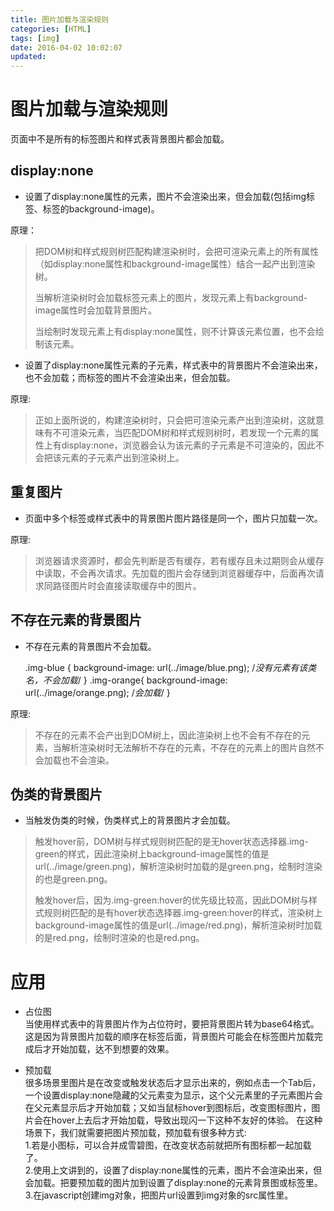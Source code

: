 ```yaml
---
title: 图片加载与渲染规则
categories: [HTML]
tags: [img]
date: 2016-04-02 10:02:07
updated:
---
```


# 图片加载与渲染规则
页面中不是所有的<img>标签图片和样式表背景图片都会加载。
## display:none
* 设置了display:none属性的元素，图片不会渲染出来，但会加载(包括img标签、标签的background-image)。 


    <style>
    .img-purple {
        background-image: url(../image/purple.png); /*不会渲染，会加载*/
    }
    </style>
    <img src="../image/pink.png" style="display:none"> <!--不会渲染，会加载-->
    <div class="img-purple" style="display:none"></div>
    
原理：  
>把DOM树和样式规则树匹配构建渲染树时，会把可渲染元素上的所有属性（如display:none属性和background-image属性）结合一起产出到渲染树。   
>
>当解析渲染树时会加载<img>标签元素上的图片，发现元素上有background-image属性时会加载背景图片。 
>
>当绘制时发现元素上有display:none属性，则不计算该元素位置，也不会绘制该元素。  

* 设置了display:none属性元素的子元素，样式表中的背景图片不会渲染出来，也不会加载；而<img>标签的图片不会渲染出来，但会加载。              


    <style>
    .img-yellow {
        background-image: url(../image/yellow.png); /*不会渲染，不会加载*/
    }  
    </style>
    <div style="display:none">
        <img src="../image/red.png"> <!--不会渲染，会加载-->
        <div class="img-yellow"></div>
    </div>

原理:
>正如上面所说的，构建渲染树时，只会把可渲染元素产出到渲染树，这就意味有不可渲染元素，当匹配DOM树和样式规则树时，若发现一个元素的属性上有display:none，浏览器会认为该元素的子元素是不可渲染的，因此不会把该元素的子元素产出到渲染树上。 

## 重复图片
* 页面中多个<img>标签或样式表中的背景图片图片路径是同一个，图片只加载一次。


原理:
>浏览器请求资源时，都会先判断是否有缓存，若有缓存且未过期则会从缓存中读取，不会再次请求。先加载的图片会存储到浏览器缓存中，后面再次请求同路径图片时会直接读取缓存中的图片。

## 不存在元素的背景图片
* 不存在元素的背景图片不会加载。


    .img-blue {
        background-image: url(../image/blue.png); /*没有元素有该类名，不会加载*/
    }
    .img-orange{
        background-image: url(../image/orange.png); /*会加载*/
    }
    <div class="img-orange"></div>
    
原理:
>不存在的元素不会产出到DOM树上，因此渲染树上也不会有不存在的元素，当解析渲染树时无法解析不存在的元素，不存在的元素上的图片自然不会加载也不会渲染。

## 伪类的背景图片
* 当触发伪类的时候，伪类样式上的背景图片才会加载。

>触发hover前，DOM树与样式规则树匹配的是无hover状态选择器.img-green的样式，因此渲染树上background-image属性的值是url(../image/green.png)，解析渲染树时加载的是green.png，绘制时渲染的也是green.png。
>
>触发hover后，因为.img-green:hover的优先级比较高，因此DOM树与样式规则树匹配的是有hover状态选择器.img-green:hover的样式，渲染树上background-image属性的值是url(../image/red.png)，解析渲染树时加载的是red.png，绘制时渲染的也是red.png。

# 应用
* 占位图  
当使用样式表中的背景图片作为占位符时，要把背景图片转为base64格式。这是因为背景图片加载的顺序在<img>标签后面，背景图片可能会在<img>标签图片加载完成后才开始加载，达不到想要的效果。

* 预加载  
很多场景里图片是在改变或触发状态后才显示出来的，例如点击一个Tab后，一个设置display:none隐藏的父元素变为显示，这个父元素里的子元素图片会在父元素显示后才开始加载；又如当鼠标hover到图标后，改变图标图片，图片会在hover上去后才开始加载，导致出现闪一下这种不友好的体验。
在这种场景下，我们就需要把图片预加载，预加载有很多种方式:   
1.若是小图标，可以合并成雪碧图，在改变状态前就把所有图标都一起加载了。  
2.使用上文讲到的，设置了display:none属性的元素，图片不会渲染出来，但会加载。把要预加载的图片加到设置了display:none的元素背景图或<img>标签里。  
3.在javascript创建img对象，把图片url设置到img对象的src属性里。














